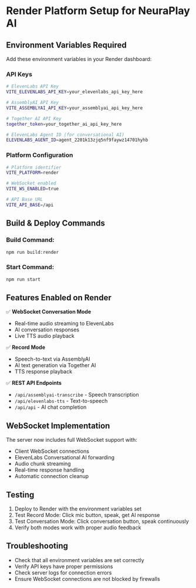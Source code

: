 # Render Platform Setup for NeuraPlay AI

## Environment Variables Required

Add these environment variables in your Render dashboard:

### API Keys
```bash
# ElevenLabs API Key
VITE_ELEVENLABS_API_KEY=your_elevenlabs_api_key_here

# AssemblyAI API Key
VITE_ASSEMBLYAI_API_KEY=your_assemblyai_api_key_here

# Together AI API Key
together_token=your_together_ai_api_key_here

# ElevenLabs Agent ID (for conversational AI)
ELEVENLABS_AGENT_ID=agent_2201k13zjq5nf9faywz14701hyhb
```

### Platform Configuration
```bash
# Platform identifier
VITE_PLATFORM=render

# WebSocket enabled
VITE_WS_ENABLED=true

# API Base URL
VITE_API_BASE=/api
```

## Build & Deploy Commands

### Build Command:
```bash
npm run build:render
```

### Start Command:
```bash
npm run start
```

## Features Enabled on Render

✅ **WebSocket Conversation Mode**
- Real-time audio streaming to ElevenLabs
- AI conversation responses
- Live TTS audio playback

✅ **Record Mode** 
- Speech-to-text via AssemblyAI
- AI text generation via Together AI
- TTS response playback

✅ **REST API Endpoints**
- `/api/assemblyai-transcribe` - Speech transcription
- `/api/elevenlabs-tts` - Text-to-speech
- `/api/api` - AI chat completion

## WebSocket Implementation

The server now includes full WebSocket support with:
- Client WebSocket connections
- ElevenLabs Conversational AI forwarding
- Audio chunk streaming
- Real-time response handling
- Automatic connection cleanup

## Testing

1. Deploy to Render with the environment variables set
2. Test Record Mode: Click mic button, speak, get AI response
3. Test Conversation Mode: Click conversation button, speak continuously
4. Verify both modes work with proper audio feedback

## Troubleshooting

- Check that all environment variables are set correctly
- Verify API keys have proper permissions
- Check server logs for connection errors
- Ensure WebSocket connections are not blocked by firewalls